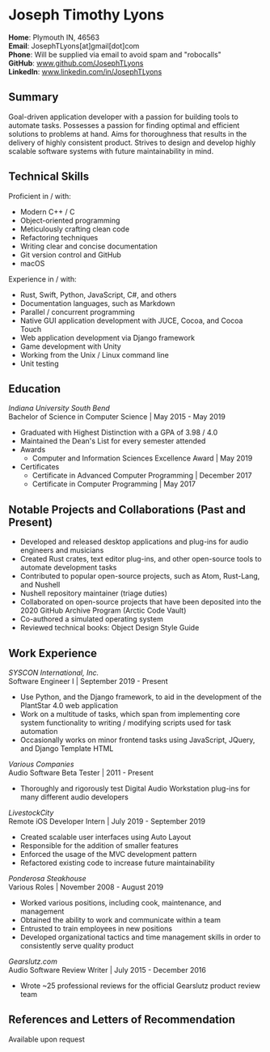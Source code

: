 # Joseph Timothy Lyons

**Home**: Plymouth IN, 46563 \
**Email**: JosephTLyons[at]gmail[dot]com \
**Phone**: Will be supplied via email to avoid spam and "robocalls" \
**GitHub**: www.github.com/JosephTLyons \
**LinkedIn**: www.linkedin.com/in/JosephTLyons

## Summary

Goal-driven application developer with a passion for building tools to automate
tasks.  Possesses a passion for finding optimal and efficient solutions to
problems at hand.  Aims for thoroughness that results in the delivery of highly
consistent product.  Strives to design and develop highly scalable software
systems with future maintainability in mind.

## Technical Skills

Proficient in / with:
- Modern C++ / C
- Object-oriented programming
- Meticulously crafting clean code
- Refactoring techniques
- Writing clear and concise documentation
- Git version control and GitHub
- macOS

Experience in / with:
- Rust, Swift, Python, JavaScript, C#, and others
- Documentation languages, such as Markdown
- Parallel / concurrent programming
- Native GUI application development with JUCE, Cocoa, and Cocoa Touch
- Web application development via Django framework
- Game development with Unity
- Working from the Unix / Linux command line
- Unit testing

## Education

*Indiana University South Bend* \
Bachelor of Science in Computer Science | May 2015 - May 2019
- Graduated with Highest Distinction with a GPA of 3.98 / 4.0
- Maintained the Dean's List for every semester attended
- Awards
    - Computer and Information Sciences Excellence Award | May 2019
- Certificates
    - Certificate in Advanced Computer Programming | December 2017
    - Certificate in Computer Programming | May 2017

## Notable Projects and Collaborations (Past and Present)

- Developed and released desktop applications and plug-ins for audio engineers
  and musicians
- Created Rust crates, text editor plug-ins, and other open-source tools to
  automate development tasks
- Contributed to popular open-source projects, such as Atom, Rust-Lang, and
  Nushell
- Nushell repository maintainer (triage duties)
- Collaborated on open-source projects that have been deposited into the 2020
  GitHub Archive Program (Arctic Code Vault)
- Co-authored a simulated operating system
- Reviewed technical books: Object Design Style Guide

## Work Experience

*SYSCON International, Inc.* \
Software Engineer I | September 2019 - Present
- Use Python, and the Django framework, to aid in the development of the
  PlantStar 4.0 web application
- Work on a multitude of tasks, which span from implementing core system
  functionality to writing / modifying scripts used for task automation
- Occasionally works on minor frontend tasks using JavaScript, JQuery, and
  Django Template HTML

*Various Companies* \
Audio Software Beta Tester | 2011 - Present
- Thoroughly and rigorously test Digital Audio Workstation plug-ins for many
  different audio developers

*LivestockCity* \
Remote iOS Developer Intern | July 2019 - September 2019
- Created scalable user interfaces using Auto Layout
- Responsible for the addition of smaller features
- Enforced the usage of the MVC development pattern
- Refactored existing code to increase future maintainability

*Ponderosa Steakhouse* \
Various Roles | November 2008 - August 2019
- Worked various positions, including cook, maintenance, and management
- Obtained the ability to work and communicate within a team
- Entrusted to train employees in new positions
- Developed organizational tactics and time management skills in order to
  consistently serve quality product

*Gearslutz.com* \
Audio Software Review Writer | July 2015 - December 2016
- Wrote ~25 professional reviews for the official Gearslutz product review team

## References and Letters of Recommendation

Available upon request
